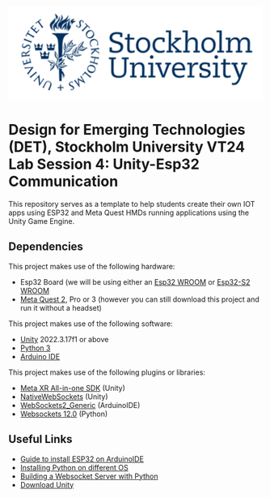 ![SU Logo](./SU_Logo/SU_logo.png "Stockholm University")

# Design for Emerging Technologies (DET), Stockholm University VT24 Lab Session 4: Unity-Esp32 Communication
 This repository serves as a template to help students create their own IOT apps using ESP32 and Meta Quest HMDs running applications using the Unity Game Engine.


 ## Dependencies
 
  This project makes use of the following hardware:
   - Esp32 Board (we will be using either an [Esp32 WROOM](https://www.sparkfun.com/products/15663) or [Esp32-S2 WROOM](https://www.sparkfun.com/products/17743)
   - [Meta Quest 2](https://www.meta.com/se/en/quest/), Pro or 3 (however you can still download this project and run it without a headset)

This project makes use of the following software:
 - [Unity](https://unity.com/download) 2022.3.17f1 or above
 - [Python 3](https://www.python.org/downloads)
 - [Arduino IDE](https://www.arduino.cc/en/software)

This project makes use of the following plugins or libraries:
- [Meta XR All-in-one SDK](https://assetstore.unity.com/packages/tools/integration/meta-xr-all-in-one-sdk-269657) (Unity)
- [NativeWebSockets](https://github.com/endel/NativeWebSocket) (Unity)
- [WebSockets2_Generic](https://github.com/khoih-prog/WebSockets2_Generic) (ArduinoIDE)
- [Websockets 12.0](https://pypi.org/project/websockets/) (Python)


 ## Useful Links
 - [Guide to install ESP32 on ArduinoIDE](https://docs.espressif.com/projects/arduino-esp32/en/latest/installing.html)
 - [Installing Python on different OS](https://realpython.com/installing-python/)
 - [Building a Websocket Server with Python](https://codedamn.com/news/python/how-to-build-a-websocket-server-in-python)
 - [Download Unity](https://unity.com/download)
